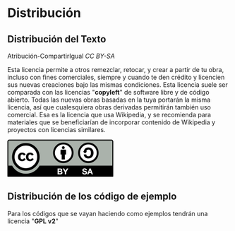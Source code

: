 # Distribución 
## Distribución del Texto
Atribución-CompartirIgual *CC BY-SA*
 
Esta licencia permite a otros remezclar, retocar, y crear a partir de tu obra, incluso con fines comerciales, siempre y cuando te den crédito y licencien sus nuevas creaciones bajo las mismas condiciones. Esta licencia suele ser comparada con las licencias "**copyleft**" de software libre y de código abierto. Todas las nuevas obras basadas en la tuya portarán la misma licencia, así que cualesquiera obras derivadas permitirán también uso comercial. Esa es la licencia que usa Wikipedia, y se recomienda para materiales que se beneficiarían de incorporar contenido de Wikipedia y proyectos con licencias similares. 

![Creative Common](Imagenes/by-sa.svg)


## Distribución de los código de ejemplo
Para los códigos que se vayan haciendo como ejemplos tendrán una licencia "**GPL v2**"
